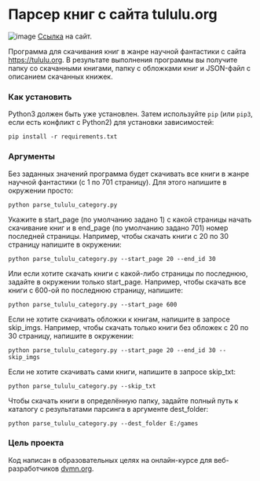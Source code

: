# Парсер книг с сайта tululu.org

![image](https://drive.google.com/uc?export=view&id=1kLJZUeF5MK_3D2mKutUk7XKs47WqtNLv)
[Ссылка](https://romanulanov.github.io/pages/index1.html) на сайт.

Программа для скачивания книг в жанре научной фантастики с сайта https://tululu.org. В результате выполнения программы вы получите папку со скачанными книгами, папку с обложками книг и JSON-файл с описанием скачанных книжек. 

### Как установить

Python3 должен быть уже установлен. 
Затем используйте `pip` (или `pip3`, если есть конфликт с Python2) для установки зависимостей:
```
pip install -r requirements.txt
```

### Аргументы

Без заданных значений программа будет скачивать все книги в жанре научной фантастики (с 1 по 701 страницу). Для этого напишите в окружении просто:
```
python parse_tululu_category.py
```
Укажите в start_page (по умолчанию задано 1) с какой страницы начать скачивание книг и в end_page (по умолчанию задано 701) номер последней страницы. Например, чтобы скачать книги с 20 по 30 страницу напишите в окружении:
```
python parse_tululu_category.py --start_page 20 --end_id 30 
```
Или если хотите скачать книги с какой-либо страницы по последнюю, задайте в окружении только start_page. Например, чтобы скачать все книги с 600-ой по последнюю страницу, напишите:
```
python parse_tululu_category.py --start_page 600
```
Если не хотите скачивать обложки к книгам, напишите в запросе skip_imgs. Например, чтобы скачать только книги без обложек с 20 по 30 страницу, напишите в окружении:
```
python parse_tululu_category.py --start_page 20 --end_id 30 --skip_imgs
```
Если не хотите скачивать сами книги, напишите в запросе skip_txt:
```
python parse_tululu_category.py --skip_txt
```
Чтобы скачать книги в определённую папку, задайте полный путь к каталогу с результатами парсинга в аргументе dest_folder:
```
python parse_tululu_category.py --dest_folder E:/games
```

### Цель проекта

Код написан в образовательных целях на онлайн-курсе для веб-разработчиков [dvmn.org](https://dvmn.org/).